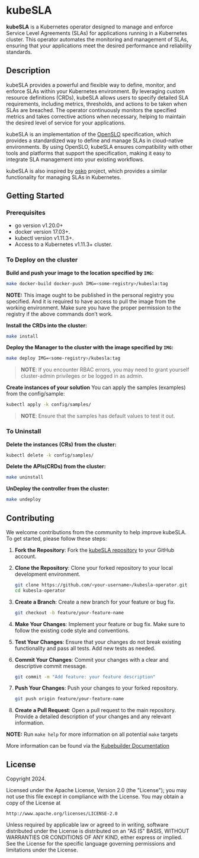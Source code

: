 # kubeSLA

**kubeSLA** is a Kubernetes operator designed to manage and enforce Service Level Agreements (SLAs) for applications running in a Kubernetes cluster. 
This operator automates the monitoring and management of SLAs, ensuring that your applications meet the desired performance and reliability standards.


## Description
kubeSLA provides a powerful and flexible way to define, monitor, and enforce SLAs within your Kubernetes environment. 
By leveraging custom resource definitions (CRDs), kubeSLA allows users to specify detailed SLA requirements, including metrics, thresholds, and actions to be taken when SLAs are breached. The operator continuously monitors the specified metrics and takes corrective actions when necessary, helping to maintain the desired level of service for your applications.

kubeSLA is an implementation of the [OpenSLO](https://github.com/OpenSLO/OpenSLO) specification, which provides a standardized way to define and manage SLAs in cloud-native environments. 
By using OpenSLO, kubeSLA ensures compatibility with other tools and platforms that support the specification, making it easy to integrate SLA management into your existing workflows.

kubeSLA is also inspired by [osko](https://github.com/oskoperator/osko) project, which provides a similar functionality for managing SLAs in Kubernetes.

## Getting Started

### Prerequisites
- go version v1.20.0+
- docker version 17.03+.
- kubectl version v1.11.3+.
- Access to a Kubernetes v1.11.3+ cluster.

### To Deploy on the cluster
**Build and push your image to the location specified by `IMG`:**

```sh
make docker-build docker-push IMG=<some-registry>/kubesla:tag
```

**NOTE:** This image ought to be published in the personal registry you specified. 
And it is required to have access to pull the image from the working environment. 
Make sure you have the proper permission to the registry if the above commands don’t work.

**Install the CRDs into the cluster:**

```sh
make install
```

**Deploy the Manager to the cluster with the image specified by `IMG`:**

```sh
make deploy IMG=<some-registry>/kubesla:tag
```

> **NOTE**: If you encounter RBAC errors, you may need to grant yourself cluster-admin 
privileges or be logged in as admin.

**Create instances of your solution**
You can apply the samples (examples) from the config/sample:

```sh
kubectl apply -k config/samples/
```

>**NOTE**: Ensure that the samples has default values to test it out.

### To Uninstall
**Delete the instances (CRs) from the cluster:**

```sh
kubectl delete -k config/samples/
```

**Delete the APIs(CRDs) from the cluster:**

```sh
make uninstall
```

**UnDeploy the controller from the cluster:**

```sh
make undeploy
```

## Contributing
We welcome contributions from the community to help improve kubeSLA. To get started, please follow these steps:

1. **Fork the Repository**: Fork the [kubeSLA repository](https://github.com/maczg/kubesla) to your GitHub account.

2. **Clone the Repository**: Clone your forked repository to your local development environment.
    ```bash
    git clone https://github.com/<your-username>/kubesla-operator.git
    cd kubesla-operator
    ```

3. **Create a Branch**: Create a new branch for your feature or bug fix.
    ```bash
    git checkout -b feature/your-feature-name
    ```

4. **Make Your Changes**: Implement your feature or bug fix. Make sure to follow the existing code style and conventions.

5. **Test Your Changes**: Ensure that your changes do not break existing functionality and pass all tests. Add new tests as needed.

6. **Commit Your Changes**: Commit your changes with a clear and descriptive commit message.
    ```bash
    git commit -m "Add feature: your feature description"
    ```

7. **Push Your Changes**: Push your changes to your forked repository.
    ```bash
    git push origin feature/your-feature-name
    ```

8. **Create a Pull Request**: Open a pull request to the main repository. Provide a detailed description of your changes and any relevant information.

**NOTE:** Run `make help` for more information on all potential `make` targets

More information can be found via the [Kubebuilder Documentation](https://book.kubebuilder.io/introduction.html)

## License

Copyright 2024.

Licensed under the Apache License, Version 2.0 (the "License");
you may not use this file except in compliance with the License.
You may obtain a copy of the License at

    http://www.apache.org/licenses/LICENSE-2.0

Unless required by applicable law or agreed to in writing, software
distributed under the License is distributed on an "AS IS" BASIS,
WITHOUT WARRANTIES OR CONDITIONS OF ANY KIND, either express or implied.
See the License for the specific language governing permissions and
limitations under the License.

